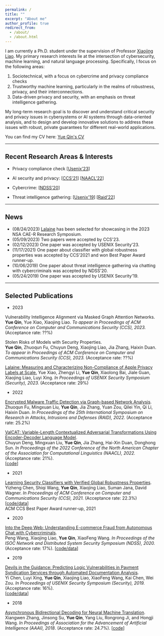 ```yaml
---
permalink: /
title: ""
excerpt: "About me"
author_profile: true
redirect_from: 
  - /about/
  - /about.html
---
```


I am currently a Ph.D. student under the supervision of Professor [Xiaojing Liao](https://www.xiaojingliao.com/). 
My primary research interests lie at the intersection of cybersecurity, machine learning, and natural language processing. Specifically, I focus on the following areas:

1. Sociotechnical, with a focus on cybercrime and privacy compliance checks
2. Trustworthy machine learning, particularly in the realms of robustness, privacy, and their interconnections.
3. Data-driven privacy and security, with an emphasis on threat intelligence gathering.

My long-term research goal is to discover and understand critical security and privacy issues in cybersystems or AI systems through data-oriented analysis, and to design and develop innovative solutions to address these issues with robust, private guarantees for different real-world applications.


You can find my CV here: [Yue Qin's CV](../assets/CV_Yue_Qin_2023.10.5.pdf)

---

## Recent Research Areas & Interests

- Privacy compliance check [[Usenix'23](https://www.usenix.org/system/files/usenixsecurity23-xiao-yue.pdf)]
  
- AI security and privacy: [[CCS'21](https://dl.acm.org/doi/abs/10.1145/3460120.3484776)] [[NAACL'22](https://aclanthology.org/2022.naacl-main.125.pdf)]

- Cybercrime: [[NDSS'20](https://www.ndss-symposium.org/wp-content/uploads/2020/02/23071-paper.pdf)]

- Threat intelligence gathering: [[Usenix'19](https://www.usenix.org/system/files/sec19-chen-yi.pdf)] [[Raid'22](https://dl.acm.org/doi/pdf/10.1145/3545948.3545983)]


 


---
## News
- (08/24/2023) [Lalaine](https://www.usenix.org/system/files/usenixsecurity23-xiao-yue.pdf) has been selected for showcasing in the 2023 NSA CAE-R Research Symposium.
- (05/09/2023) Two papers were accepted by CCS'23.
- (02/12/2023) One paper was accepted by USENIX Security'23.
- (11/17/2021) One paper about classifier with global robustness properties was accepted by CCS'2021 and won Best Paper Award runner-up.
- (10/06/2019) One paper about threat intelligence gathering via chatting with cybercriminals was accepted by NDSS'20.
- (05/24/2019) One paper was accepted by USENIX Security'19.

--- 

## Selected Publications

- 2023

Vulnerability Intelligence Alignment via Masked Graph Attention Networks.   
**Yue Qin**, Yue Xiao, Xiaojing Liao.
_To appear in Proceedings of ACM Conference on Computer and Communications Security (CCS), 2023._ (Acceptance rate: ??%) 


Stolen Risks of Models with Security Properties.      
**Yue Qin**, Zhuoqun Fu, Chuyun Deng, Xiaojing Liao, Jia Zhang, Haixin Duan. 
_To appear in Proceedings of ACM Conference on Computer and Communications Security (CCS), 2023._ (Acceptance rate: ??%) 


[Lalaine: Measuring and Characterizing Non-Compliance of Apple Privacy Labels at Scale.](https://www.usenix.org/system/files/usenixsecurity23-xiao-yue.pdf)
Yue Xiao, Zhengyi Li, **Yue Qin**, Xiaolong Bai, Jiale Guan, Xiaojing Liao, Luyi Xing.
_In Proceedings of USENIX Security Symposium (Security), 2023._ (Acceptance rate: 29%)

- 2022

[Encrypted Malware Traffic Detection via Graph-based Network Analysis](https://dl.acm.org/doi/pdf/10.1145/3545948.3545983).    
Zhuoqun Fu, Mingxuan Liu, **Yue Qin**, Jia Zhang, Yuan Zou, Qilei Yin, Qi Li, Haixin Duan. 
_In Proceedings of the 25th International Symposium on Research in Attacks, Intrusions and Defenses (RAID), 2022._ (Acceptance rate: 25.2%)

[ValCAT: Variable-Length Contextualized Adversarial Transformations Using Encoder-Decoder Language Model](https://aclanthology.org/2022.naacl-main.125.pdf).   
Chuyun Deng, Mingxuan Liu, **Yue Qin**, Jia Zhang, Hai-Xin Duan, Donghong Sun.
_In Proceedings of the 2022 Conference of the North American Chapter of the Association for Computational Linguistics (NAACL), 2022._ (Acceptance rate: 21%).  
[[code](https://github.com/linerxliner/valcat)]


- 2021

[Learning Security Classifiers with Verified Global Robustness Properties](https://dl.acm.org/doi/abs/10.1145/3460120.3484776).   
Yizheng Chen, Shiqi Wang, **Yue Qin**, Xiaojing Liao, Suman Jana, David Wagner.
_In Proceedings of ACM Conference on Computer and Communications Security (CCS), 2021._ (Acceptance rate: 22.3%) 
[[code/data](https://github.com/surrealyz/verified-global-properties)]    
ACM CCS Best Paper Award runner-up, 2021

- 2020

[Into the Deep Web: Understanding E-commerce Fraud from Autonomous Chat with Cybercriminals](https://www.ndss-symposium.org/wp-content/uploads/2020/02/23071-paper.pdf).   
Peng Wang, Xiaojing Liao, **Yue Qin**, XiaoFeng Wang.
_In Proceedings of the ISOC Network and Distributed System Security Symposium (NDSS), 2020._ (Acceptance rate: 17%). 
[[code/data](https://sites.google.com/view/aubreychatbot)]

- 2019

[Devils in the Guidance: Predicting Logic Vulnerabilities in Payment Syndication Services through Automated Documentation Analysis](https://www.usenix.org/system/files/sec19-chen-yi.pdf).  
Yi Chen, Luyi Xing, **Yue Qin**, Xiaojing Liao, XiaoFeng Wang, Kai Chen, Wei Zou.
_In Proceedings of USENIX Security Symposium (Security), 2019._ (Acceptance rate: 16%).    
[[code/data](https://github.com/ccy1991911/Dilution)]

        
- 2018

[Asynchronous Bidirectional Decoding for Neural Machine Translation](https://dl.acm.org/doi/pdf/10.5555/3504035.3504734).   
Xiangwen Zhang, Jinsong Su, **Yue Qin**, Yang Liu, Rongrong Ji, and Hongji Wang.
_In Proceedings of Association for the Advancement of Artificial Intelligence (AAAI), 2018_. (Acceptance rate: 24.7%). 
[[code](https://github.com/DeepLearnXMU/ABD-NMT)]
